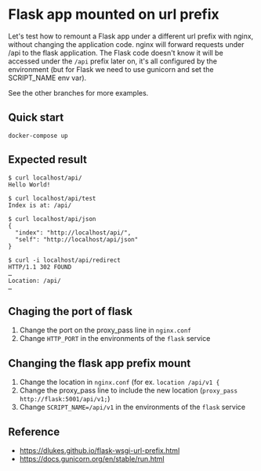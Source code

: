 # Flask app mounted on url prefix

Let's test how to remount a Flask app under a different url prefix with nginx,
without changing the application code. nginx will forward requests under /api to
the flask application. The Flask code doesn't know it will be accessed under the `/api` prefix later on,
it's all configured by the environment (but for Flask we need to use gunicorn and set the SCRIPT_NAME env var).

See the other branches for more examples.


## Quick start

`docker-compose up`


## Expected result

```
$ curl localhost/api/
Hello World!

$ curl localhost/api/test
Index is at: /api/

$ curl localhost/api/json
{
  "index": "http://localhost/api/",
  "self": "http://localhost/api/json"
}

$ curl -i localhost/api/redirect
HTTP/1.1 302 FOUND
…
Location: /api/
…
```

## Chaging the port of flask

1. Change the port on the proxy_pass line in `nginx.conf`
2. Change `HTTP_PORT` in the environments of the `flask` service

## Changing the flask app prefix mount

1. Change the location in `nginx.conf` (for ex. `location /api/v1 {`
2. Change the proxy_pass line to include the new location (`proxy_pass http://flask:5001/api/v1;`)
2. Change `SCRIPT_NAME=/api/v1` in the environments of the `flask` service


## Reference

* https://dlukes.github.io/flask-wsgi-url-prefix.html
* https://docs.gunicorn.org/en/stable/run.html
